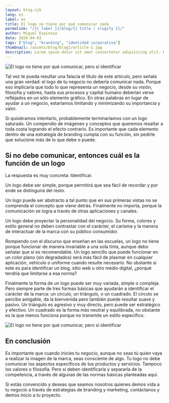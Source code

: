 ```yaml
---
layout: blog.njk
lang: es
label: es
title: El logo no tiene por qué comunicar nada
permalink: "/{{ label }}/blog/{{ title | slugify }}/"
author: Miguel Espinosa
date: 2020-04-03
tags: ["blog", "branding", "identidad corporativa"]
thumbnail: /assets/blog/blog1/article-1.jpg
description: Lorem ipsum dolor sit amet consectetur adipisicing elit. Perferendis accusantium sit illo neque rem omnis quaerat, nam similique vitae delectus ad magni vel quo maxime, magnam placeat. Reprehenderit, distinctio aliquam?
---
```


![El logo no tiene por qué comunicar, pero sí identificar](/assets/blog/blog1/article-1.jpg)

Tal vez te pueda resultar una falacia el título de este artículo, pero señala una gran verdad: el logo de tu negocio no debería comunicar nada. Porque eso implicaría que todo lo que representa un negocio, desde su visión, filosofía y valores, hasta sus procesos y capital humano deberían verse reflejados en un sólo elemento gráfico. En otras palabras en lugar de ayudar a un negocio, estaríamos limitando y minimizando su importancia y valor.

Si quisiéramos intentarlo, probablemente terminaríamos con un logo saturado. Un compendio de imágenes y conceptos que queremos resaltar a toda costa logrando el efecto contrario. Es importante que cada elemento dentro de una estrategia de branding cumpla con su función, sin pedirle que solucione más de lo que debe o puede.

## Si no debe comunicar, entonces cuál es la función de un logo

La respuesta es muy concreta: Identificar.

Un logo debe ser simple, porque permitirá que sea fácil de recordar y por ende se distinguirá del resto.

Un logo puede ser abstracto a tal punto que en sus primeras vistas no se comprenda el concepto que viene detrás. Finalmente no importa, porque la comunicación se logra a través de otras aplicaciones y canales.

Un logo debe proyectar la personalidad del negocio. Su forma, colores y estilo general no deben contrastar con el carácter, el carisma y la manera de interactuar de la marca con su público consumidor.

Rompiendo con el discurso que enseñan en las escuelas, un logo no tiene porque funcionar de manera invariable a una sola tinta, aunque debo señalar que sí es recomendable. Un logo sencillo que puede funcionar en un color plano (sin degradados) será más fácil de plasmar en cualquier aplicación, vehículo o uniforme cuando resulte necesario. No obstante si este es para identificar un blog, sitio web u otro medio digital, ¿porqué tendría que limitarse a esa norma?

Finalmente la forma de un logo puede ser muy variada, simple o compleja. Pero siempre parte de tres formas básicas que ayudarán a identificar el carácter de la marca: un círculo, un triángulo, o un cuadrado. El círculo se percibe amigable, da la bienvenida pero también puede resultar suave y pasivo. Un triángulo es agresivo y muy directo, pero puede ser estratégico y efectivo. Un cuadrado es la forma más neutral y equilibrada, no obstante es la que menos funciona porque no transmite un estilo específico.

![El logo no tiene por qué comunicar, pero sí identificar](/assets/blog/blog1/article-1.jpg)
## En conclusión

Es importante que cuando inicies tu negocio, aunque no seas tú quien vaya a realizar la imagen de la marca, seas consciente de algo. Tu logo no debe comunicar los aspectos específicos de tus productos y servicios. Tampoco los valores o filosofía. Pero sí deben identificarla y separarla de la competencia, a través de algunas de las normas básicas planteadas aquí.

Si estás convencido y deseas que seamos nosotros quienes demos vida a tu negocio a través de estrategias de branding y marketing, contáctanos y demos inicio a tu proyecto.